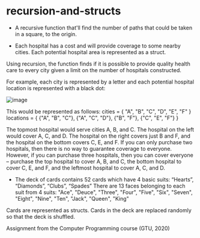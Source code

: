 # recursion-and-structs

- A recursive function that'll find the number of paths that could be taken in a square, to the origin.
  
- Each hospital has a cost and will provide coverage to some nearby cities. Each potential hospital area is represented as a struct.

Using recursion, the function finds if it is possible to provide quality health care to every city given a limit on the number of hospitals constructed.

For example, each city is represented by a letter and each potential hospital location is represented with a black dot:

![image](https://github.com/user-attachments/assets/d9b0b521-d987-4cd4-876b-5281ce1f3c3a)

This would be represented as follows:
 cities = { "A", "B", "C", "D", "E", "F" }
 locations = { {"A", "B", "C"}, {"A", "C", "D"}, {"B", "F"}, {"C", "E", "F"} }
 
The topmost hospital would serve cities A, B, and C. The hospital on the left would cover A, C, and D. The hospital on the right covers just B and F, and the hospital on the bottom covers C, E, and F.
If you can only purchase two hospitals, then there is no way to guarantee coverage to everyone.
However, if you can purchase three hospitals, then you can cover everyone – purchase the top
hospital to cover A, B, and C, the bottom hospital to cover C, E, and F, and the leftmost hospital
to cover A, C, and D.

- The deck of cards contains 52 cards which have 4 basic suits:
“Hearts”, “Diamonds”, “Clubs”, “Spades”
There are 13 faces belonging to each suit from 4 suits:
"Ace", "Deuce", "Three", "Four", "Five", "Six", "Seven", "Eight", "Nine", "Ten", "Jack", "Queen", "King"

Cards are represented as structs.
Cards in the deck are replaced randomly so that the deck is shuffled.

Assignment from the Computer Programming course (GTU, 2020)
